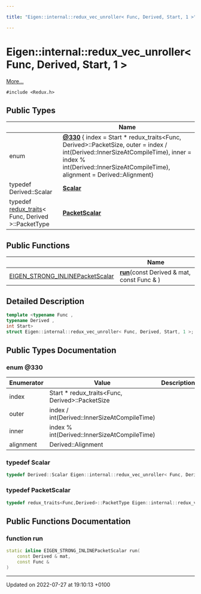 ```yaml
---

title: "Eigen::internal::redux_vec_unroller< Func, Derived, Start, 1 >"

---
```


# Eigen::internal::redux_vec_unroller< Func, Derived, Start, 1 >



 [More...](#detailed-description)


`#include <Redux.h>`

## Public Types

|                | Name           |
| -------------- | -------------- |
| enum| **[@330](http://example.org/classes/structeigen_1_1internal_1_1redux__vec__unroller_3_01func_00_01derived_00_01start_00_011_01_4/#enum-@330)** { index = Start * redux_traits<Func, Derived>::PacketSize, outer = index / int(Derived::InnerSizeAtCompileTime), inner = index % int(Derived::InnerSizeAtCompileTime), alignment = Derived::Alignment} |
| typedef Derived::Scalar | **[Scalar](http://example.org/classes/structeigen_1_1internal_1_1redux__vec__unroller_3_01func_00_01derived_00_01start_00_011_01_4/#typedef-scalar)**  |
| typedef <a href="http://example.org/classes/structeigen_1_1internal_1_1redux__traits/">redux_traits</a>< Func, Derived >::PacketType | **[PacketScalar](http://example.org/classes/structeigen_1_1internal_1_1redux__vec__unroller_3_01func_00_01derived_00_01start_00_011_01_4/#typedef-packetscalar)**  |

## Public Functions

|                | Name           |
| -------------- | -------------- |
| <a href="http://example.org/files/macros_8h/#define-eigen-strong-inline">EIGEN_STRONG_INLINE</a><a href="http://example.org/classes/structeigen_1_1internal_1_1redux__vec__unroller_3_01func_00_01derived_00_01start_00_011_01_4/#typedef-packetscalar">PacketScalar</a> | **[run](http://example.org/classes/structeigen_1_1internal_1_1redux__vec__unroller_3_01func_00_01derived_00_01start_00_011_01_4/#function-run)**(const Derived & mat, const Func & ) |

## Detailed Description

```cpp
template <typename Func ,
typename Derived ,
int Start>
struct Eigen::internal::redux_vec_unroller< Func, Derived, Start, 1 >;
```

## Public Types Documentation

### enum @330

| Enumerator | Value | Description |
| ---------- | ----- | ----------- |
| index | Start * redux_traits<Func, Derived>::PacketSize|   |
| outer | index / int(Derived::InnerSizeAtCompileTime)|   |
| inner | index % int(Derived::InnerSizeAtCompileTime)|   |
| alignment | Derived::Alignment|   |




### typedef Scalar

```cpp
typedef Derived::Scalar Eigen::internal::redux_vec_unroller< Func, Derived, Start, 1 >::Scalar;
```


### typedef PacketScalar

```cpp
typedef redux_traits<Func,Derived>::PacketType Eigen::internal::redux_vec_unroller< Func, Derived, Start, 1 >::PacketScalar;
```


## Public Functions Documentation

### function run

```cpp
static inline EIGEN_STRONG_INLINEPacketScalar run(
    const Derived & mat,
    const Func & 
)
```


-------------------------------

Updated on 2022-07-27 at 19:10:13 +0100
